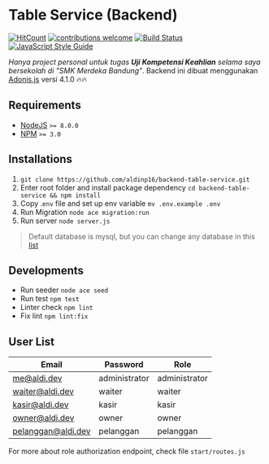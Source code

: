 # Table Service (Backend)

[![HitCount](http://hits.dwyl.io/aldinp16/backend-table-service.svg)](http://hits.dwyl.io/aldinp16/backend-table-service)
[![contributions welcome](https://img.shields.io/badge/contributions-welcome-brightgreen.svg?style=flat)](https://github.com/aldinp16/table-service/issues)
[![Build Status](https://travis-ci.org/aldinp16/backend-table-service.svg?branch=master)](https://travis-ci.org/aldinp16/backend-table-service)
[![JavaScript Style Guide](https://img.shields.io/badge/code_style-standard-brightgreen.svg)](https://standardjs.com)


*Hanya project personal untuk tugas **Uji Kompetensi Keahlian** selama saya bersekolah di "SMK Merdeka Bandung"*. Backend ini dibuat menggunakan [Adonis.js](https://adonisjs.com/) versi 4.1.0 :fire::fire:

## Requirements

- [NodeJS](https://nodejs.org/) `>= 8.0.0`
- [NPM](https://www.npmjs.com/) `>= 3.0`

## Installations

1. `git clone https://github.com/aldinp16/backend-table-service.git`
2. Enter root folder and install package dependency `cd backend-table-service && npm install`
3. Copy .`env` file and set up env variable `mv .env.example .env`
4. Run Migration `node ace migration:run`
5. Run server `node server.js`

> Default database is mysql, but you can change any database in this [list](https://adonisjs.com/docs/4.1/database#_supported_databases)

## Developments

- Run seeder `node ace seed`
- Run test `npm test`
- Linter check `npm lint`
- Fix lint `npm lint:fix`


## User List

Email | Password | Role
----- | -------- | ----
me@aldi.dev | administrator | administrator
waiter@aldi.dev | waiter | waiter
kasir@aldi.dev | kasir | kasir
owner@aldi.dev | owner | owner
pelanggan@aldi.dev | pelanggan | pelanggan

For more about role authorization endpoint, check file `start/routes.js`
